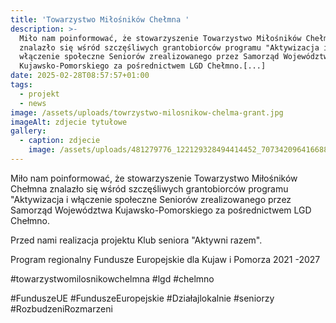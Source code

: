 ```yaml
---
title: 'Towarzystwo Miłośników Chełmna '
description: >-
  Miło nam poinformować, że stowarzyszenie Towarzystwo Miłośników Chełmna
  znalazło się wśród szczęśliwych grantobiorców programu "Aktywizacja i
  włączenie społeczne Seniorów zrealizowanego przez Samorząd Województwa
  Kujawsko-Pomorskiego za pośrednictwem LGD Chełmno.[...]
date: 2025-02-28T08:57:57+01:00
tags:
  - projekt
  - news
image: /assets/uploads/towrzystwo-milosnikow-chelma-grant.jpg
imageAlt: zdjecie tytułowe
gallery:
  - caption: zdjecie
    image: /assets/uploads/481279776_122129328494414452_7073420964166885598_n.jpg
---
```

Miło nam poinformować, że stowarzyszenie Towarzystwo Miłośników Chełmna znalazło się wśród szczęśliwych grantobiorców programu "Aktywizacja i włączenie społeczne Seniorów zrealizowanego przez Samorząd Województwa Kujawsko-Pomorskiego za pośrednictwem LGD Chełmno. 

Przed nami realizacja projektu Klub seniora "Aktywni razem".

Program regionalny  Fundusze   Europejskie dla Kujaw i Pomorza 2021 -2027

\#towarzystwomilosnikowchelmna #lgd #chelmno

\#FunduszeUE #FunduszeEuropejskie #Działajlokalnie #seniorzy #RozbudzeniRozmarzeni
